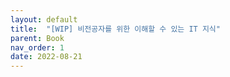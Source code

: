```yaml
---
layout: default
title:  "[WIP] 비전공자를 위한 이해할 수 있는 IT 지식"
parent: Book
nav_order: 1
date: 2022-08-21
---
```




